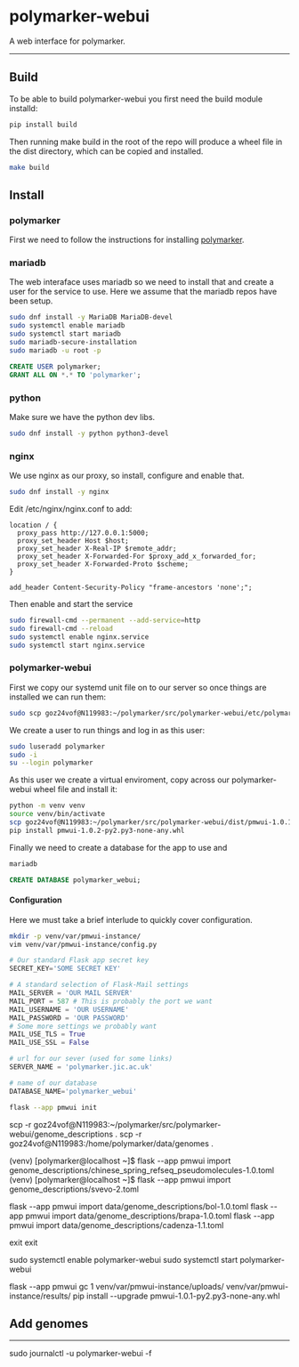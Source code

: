 # polymarker-webui

A web interface for polymarker.

---

## Build

To be able to build polymarker-webui you first need the build module installd:

```bash
pip install build
```

Then running make build in the root of the repo will produce a wheel file in the dist directory, which can be copied and installed.

```bash
make build
```

## Install

### polymarker

First we need to follow the instructions for installing [polymarker](https://github.com/Informatics-John-Innes-Centre/bio-polymarker).

### mariadb

The web interaface uses mariadb so we need to install that and create a user for the service to use. Here we assume that the mariadb repos have been setup.

```bash
sudo dnf install -y MariaDB MariaDB-devel
sudo systemctl enable mariadb
sudo systemctl start mariadb
sudo mariadb-secure-installation 
sudo mariadb -u root -p
```

```sql
CREATE USER polymarker;
GRANT ALL ON *.* TO 'polymarker';
```

### python

Make sure we have the python dev libs.

```bash
sudo dnf install -y python python3-devel
```

### nginx

We use nginx as our proxy, so install, configure and enable that.

```bash
sudo dnf install -y nginx
```

Edit /etc/nginx/nginx.conf to add:
```
location / {
  proxy_pass http://127.0.0.1:5000;
  proxy_set_header Host $host;
  proxy_set_header X-Real-IP $remote_addr;
  proxy_set_header X-Forwarded-For $proxy_add_x_forwarded_for;
  proxy_set_header X-Forwarded-Proto $scheme;
}

add_header Content-Security-Policy "frame-ancestors 'none';";

```

Then enable and start the service

```bash
sudo firewall-cmd --permanent --add-service=http
sudo firewall-cmd --reload
sudo systemctl enable nginx.service 
sudo systemctl start nginx.service 
```

### polymarker-webui

First we copy our systemd unit file on to our server so once things are installed we can run them:

```bash
sudo scp goz24vof@N119983:~/polymarker/src/polymarker-webui/etc/polymarker-webui.service /etc/systemd/system/
```

We create a user to run things and log in as this user:

```bash
sudo luseradd polymarker
sudo -i
su --login polymarker
```

As this user we create a virtual enviroment, copy across our polymarker-webui wheel file and install it:

```bash
python -m venv venv
source venv/bin/activate
scp goz24vof@N119983:~/polymarker/src/polymarker-webui/dist/pmwui-1.0.1-py2.py3-none-any.whl .
pip install pmwui-1.0.2-py2.py3-none-any.whl 
```

Finally we need to create a database for the app to use and 

```bash
mariadb
```

```sql
CREATE DATABASE polymarker_webui;
```

#### Configuration

Here we must take a brief interlude to quickly cover configuration.


```bash
mkdir -p venv/var/pmwui-instance/
vim venv/var/pmwui-instance/config.py 
```

```python
# Our standard Flask app secret key
SECRET_KEY='SOME SECRET KEY'

# A standard selection of Flask-Mail settings
MAIL_SERVER = 'OUR MAIL SERVER'
MAIL_PORT = 587 # This is probably the port we want
MAIL_USERNAME = 'OUR USERNAME'
MAIL_PASSWORD = 'OUR PASSWORD'
# Some more settings we probably want
MAIL_USE_TLS = True
MAIL_USE_SSL = False

# url for our sever (used for some links)
SERVER_NAME = 'polymarker.jic.ac.uk'

# name of our database
DATABASE_NAME='polymarker_webui'
```









```bash
flask --app pmwui init
```










scp -r goz24vof@N119983:~/polymarker/src/polymarker-webui/genome_descriptions .
scp -r goz24vof@N119983:/home/polymarker/data/genomes .


(venv) [polymarker@localhost ~]$ flask --app pmwui import genome_descriptions/chinese_spring_refseq_pseudomolecules-1.0.toml 
(venv) [polymarker@localhost ~]$ flask --app pmwui import genome_descriptions/svevo-2.toml 


flask --app pmwui import data/genome_descriptions/bol-1.0.toml 
flask --app pmwui import data/genome_descriptions/brapa-1.0.toml 
flask --app pmwui import data/genome_descriptions/cadenza-1.1.toml 


exit
exit



sudo systemctl enable polymarker-webui
sudo systemctl start polymarker-webui





flask --app pmwui gc 1
venv/var/pmwui-instance/uploads/
venv/var/pmwui-instance/results/
pip install --upgrade pmwui-1.0.1-py2.py3-none-any.whl 






## Add genomes

---


sudo journalctl -u polymarker-webui -f
